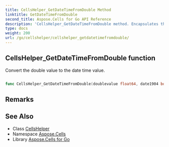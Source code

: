 ```yaml
---
title: CellsHelper_GetDateTimeFromDouble Method 
linktitle: GetDateTimeFromDouble
second_title: Aspose.Cells for Go API Reference
description: 'CellsHelper_GetDateTimeFromDouble method. Encapsulates the function that represents getdatetimefromdouble in Go.'
type: docs
weight: 200
url: /go/cellshelper/cellshelper_getdatetimefromdouble/
---
```


## CellsHelper_GetDateTimeFromDouble function

Convert the double value to the date time value.

```go

func CellsHelper_GetDateTimeFromDouble(doublevalue float64, date1904 bool)  (*Date,  error) 

```

## Remarks


## See Also

* Class [CellsHelper](../)
* Namespace [Aspose.Cells](../../)
* Library [Aspose.Cells for Go](../../../)
